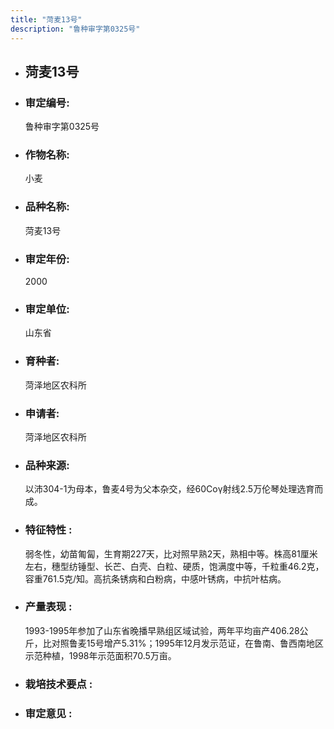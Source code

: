 ```yaml
---
title: "菏麦13号"
description: "鲁种审字第0325号"
---
```

* ## 菏麦13号
* ###  审定编号:  
   鲁种审字第0325号

*  ### 作物名称:  
   小麦

*   ###  品种名称: 
    菏麦13号

*   ### 审定年份: 
    2000

*   ### 审定单位:  
    山东省

*   ### 育种者:  
    菏泽地区农科所

*   ### 申请者:  
    菏泽地区农科所

*   ### 品种来源:  
    以沛304-1为母本，鲁麦4号为父本杂交，经60Coγ射线2.5万伦琴处理选育而成。

*   ### 特征特性 : 
    弱冬性，幼苗匍匐，生育期227天，比对照早熟2天，熟相中等。株高81厘米左右，穗型纺锤型、长芒、白壳、白粒、硬质，饱满度中等，千粒重46.2克，容重761.5克/知。高抗条锈病和白粉病，中感叶锈病，中抗叶枯病。

*   ### 产量表现 : 
    1993-1995年参加了山东省晚播早熟组区域试验，两年平均亩产406.28公斤，比对照鲁麦15号增产5.31%；1995年12月发示范证，在鲁南、鲁西南地区示范种植，1998年示范面积70.5万亩。

*   ### 栽培技术要点 : 
    

*   ### 审定意见 : 
    

